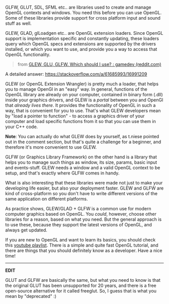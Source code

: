 GLFW, GLUT, SDL, SFML etc.. are libraries used to create and manage OpenGL contexts and windows. You need this before you can use OpenGL. Some of these libraries provide support for cross platform input and sound stuff as well.

GLEW, GLAD, glLoadgen etc.. are OpenGL extension loaders. Since OpenGL support is implementation specific and constantly updating, these loaders query which OpenGL specs and extensions are supported by the drivers installed, or which you want to use, and provide you a way to access that OpenGL functionality.

> from [GLEW, GLU, GLFW. Which should I use? : gamedev (reddit.com)](https://www.reddit.com/r/gamedev/comments/45v9uz/glew_glu_glfw_which_should_i_use/)


A detailed answer: https://stackoverflow.com/a/61685993/16991209

GLEW (or OpenGL Extension Wrangler) is pretty much a loader, that helps you to manage OpenGl in an "easy" way. In general, functions of the OpenGL library are already on your computer, contained in binary form (.dll) inside your graphics drivers, and GLEW is a *portal* between you and OpenGl that *already lives there*. It provides the functionality of OpenGL in such a way, that is convenient for you to use. That's what GLEW developers mean by "load a pointer to function" - to access a graphics driver of your computer and load specific functions from it so that you can use them in your C++ code.

**Note**: You can actually do what GLEW does by yourself, as t.niese pointed out in the comment section, but that's quite a challenge for a beginner, and therefore it's more convenient to use GLEW.

GLFW (or Graphics Library Framework) on the other hand is a library that helps you to manage such things as window, its size, params, basic input and events-stuff. GLEW needs a window and a valid OpenGL context to be setup, and that's exactly where GLFW comes in handy. 

What is also interesting that these libraries were made not just to make your developing life easier, but also your deployment faster. GLEW and GLFW are kind of cross-platform so you don't have to write different versions of the same application on different platforms.

As practice shows, GLEW/GLAD + GLFW is a common use for modern computer graphics based on OpenGL. You *could*, however, choose other libraries for a reason, based on what you need. But the general approach is to use these, because they support the latest versions of OpenGL, and always get updated.

If you are new to OpenGL and want to learn its basics, you should check this [youtube playlist](https://www.youtube.com/playlist?list=PLlrATfBNZ98foTJPJ_Ev03o2oq3-GGOS2). There is a simple and quite fast OpenGL tutorial, and there are things that you should definitely know as a developer. Have a nice time!


----------
**EDIT**

GLUT and GLFW are basically the same, but what you need to know is that the original GLUT has been unsupported for 20 years, and there is a free open-source alternative for it called freeglut. So, I guess that is what you mean by "deprecated" :)